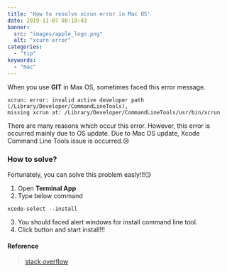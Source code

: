 ```yaml
---
title: 'How to resolve xcrun error in Mac OS'
date: 2019-11-07 08:19:43
banner:
  src: "images/apple_logo.png"
  alt: "xcurn error"
categories:
  - "tip"
keywords:
  - "mac"
---
```


When you use <strong>GIT</strong> in Max OS, sometimes faced this error message.
~~~
xcrun: error: invalid active developer path (/Library/Developer/CommandLineTools), 
missing xcrun at: /Library/Developer/CommandLineTools/usr/bin/xcrun
~~~

There are many reasons which occur this error. However, this error is occurred mainly due to OS update.
Due to Mac OS update, Xcode Command Line Tools issue is occurred.😢

### How to solve?
Fortunately, you can solve this problem easly!!!😏<br>
1. Open <strong>Terminal App</strong>
2. Type below command
~~~
xcode-select --install
~~~
3. You should faced alert windows for install command line tool.
4. Click button and start install!!!

#### Reference
> [stack overflow](https://stackoverflow.com/questions/52522565/git-is-not-working-after-macos-update-xcrun-error-invalid-active-developer-pa)